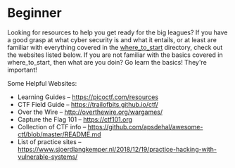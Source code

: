 # Beginner
Looking for resources to help you get ready for the big leagues? If you have a good grasp at what cyber security is and what it entails, or at least are familiar with everything covered in the [where_to_start](../0_Where_To_Start) directory, check out the websites listed below. If you are not familiar with the basics covered in where_to_start, then what are you doin? Go learn the basics! They're important! <br>

Some Helpful Websites:
- Learning Guides – https://picoctf.com/resources
- CTF Field Guide – https://trailofbits.github.io/ctf/
- Over the Wire – http://overthewire.org/wargames/
- Capture the Flag 101 – https://ctf101.org
- Collection of CTF info – https://github.com/apsdehal/awesome-ctf/blob/master/README.md
- List of practice sites – https://www.sjoerdlangkemper.nl/2018/12/19/practice-hacking-with-vulnerable-systems/
